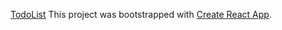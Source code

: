 <a href='https://mikalai-hurinovich.github.io/ToDoList/'>TodoList</a>
This project was bootstrapped with [Create React App](https://github.com/facebook/create-react-app).

